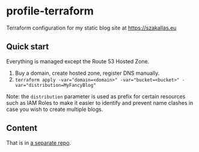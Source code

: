 # profile-terraform

Terraform configuration for my static blog site at https://szakallas.eu

## Quick start

Everything is managed except the Route 53 Hosted Zone.

1. <domain> Buy a domain, create hosted zone, register DNS manually.
2. `terraform apply -var="domain=<domain>" -var="bucket=<bucket>" -var="distribution=MyFancyBlog"`

Note: the `distribution` parameter is used as prefix for certain resources such as IAM Roles to make it easier to identify and prevent name clashes in case you wish to create multiple blogs.

## Content
That is in [a separate repo](https://github.com/dszakallas/profile).
